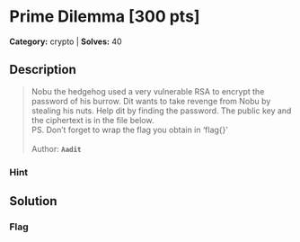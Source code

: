 # Prime Dilemma [300 pts]

**Category:** crypto
| **Solves:** 40

## Description
>Nobu the hedgehog used a very vulnerable RSA to encrypt the password of his burrow. Dit wants to take revenge from Nobu by stealing his nuts. Help dit by finding the password. The public key and the ciphertext is in the file below.<br>PS. Don’t forget to wrap the flag you obtain in ‘flag{}’<br><br>Author: **```Aadit```**

### Hint
 
## Solution

### Flag


